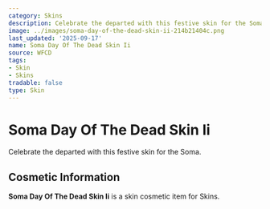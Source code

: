 ```yaml
---
category: Skins
description: Celebrate the departed with this festive skin for the Soma.
image: ../images/soma-day-of-the-dead-skin-ii-214b21404c.png
last_updated: '2025-09-17'
name: Soma Day Of The Dead Skin Ii
source: WFCD
tags:
- Skin
- Skins
tradable: false
type: Skin
---
```


# Soma Day Of The Dead Skin Ii

Celebrate the departed with this festive skin for the Soma.

## Cosmetic Information

**Soma Day Of The Dead Skin Ii** is a skin cosmetic item for Skins.

